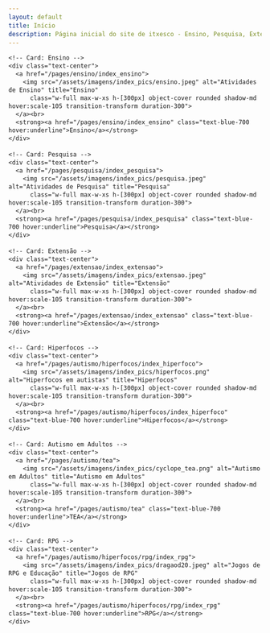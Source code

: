 ```yaml
---
layout: default
title: Início
description: Página inicial do site de itxesco - Ensino, Pesquisa, Extensão e mais.
---
```


<!-- Conteúdo principal com grid de cards -->
<main class="flex-grow">
  <div class="grid grid-cols-1 sm:grid-cols-2 md:grid-cols-3 gap-8 justify-items-center px-4 py-8">

    <!-- Card: Ensino -->
    <div class="text-center">
      <a href="/pages/ensino/index_ensino">
        <img src="/assets/imagens/index_pics/ensino.jpeg" alt="Atividades de Ensino" title="Ensino"
          class="w-full max-w-xs h-[300px] object-cover rounded shadow-md hover:scale-105 transition-transform duration-300">
      </a><br>
      <strong><a href="/pages/ensino/index_ensino" class="text-blue-700 hover:underline">Ensino</a></strong>
    </div>

    <!-- Card: Pesquisa -->
    <div class="text-center">
      <a href="/pages/pesquisa/index_pesquisa">
        <img src="/assets/imagens/index_pics/pesquisa.jpeg" alt="Atividades de Pesquisa" title="Pesquisa"
          class="w-full max-w-xs h-[300px] object-cover rounded shadow-md hover:scale-105 transition-transform duration-300">
      </a><br>
      <strong><a href="/pages/pesquisa/index_pesquisa" class="text-blue-700 hover:underline">Pesquisa</a></strong>
    </div>

    <!-- Card: Extensão -->
    <div class="text-center">
      <a href="/pages/extensao/index_extensao">
        <img src="/assets/imagens/index_pics/extensao.jpeg" alt="Atividades de Extensão" title="Extensão"
          class="w-full max-w-xs h-[300px] object-cover rounded shadow-md hover:scale-105 transition-transform duration-300">
      </a><br>
      <strong><a href="/pages/extensao/index_extensao" class="text-blue-700 hover:underline">Extensão</a></strong>
    </div>

    <!-- Card: Hiperfocos -->
    <div class="text-center">
      <a href="/pages/autismo/hiperfocos/index_hiperfoco">
        <img src="/assets/imagens/index_pics/hiperfocos.png" alt="Hiperfocos em autistas" title="Hiperfocos"
          class="w-full max-w-xs h-[300px] object-cover rounded shadow-md hover:scale-105 transition-transform duration-300">
      </a><br>
      <strong><a href="/pages/autismo/hiperfocos/index_hiperfoco" class="text-blue-700 hover:underline">Hiperfocos</a></strong>
    </div>

    <!-- Card: Autismo em Adultos -->
    <div class="text-center">
      <a href="/pages/autismo/tea">
        <img src="/assets/imagens/index_pics/cyclope_tea.png" alt="Autismo em Adultos" title="Autismo em Adultos"
          class="w-full max-w-xs h-[300px] object-cover rounded shadow-md hover:scale-105 transition-transform duration-300">
      </a><br>
      <strong><a href="/pages/autismo/tea" class="text-blue-700 hover:underline">TEA</a></strong>
    </div>

    <!-- Card: RPG -->
    <div class="text-center">
      <a href="/pages/autismo/hiperfocos/rpg/index_rpg">
        <img src="/assets/imagens/index_pics/dragaod20.jpeg" alt="Jogos de RPG e Educação" title="Jogos de RPG"
          class="w-full max-w-xs h-[300px] object-cover rounded shadow-md hover:scale-105 transition-transform duration-300">
      </a><br>
      <strong><a href="/pages/autismo/hiperfocos/rpg/index_rpg" class="text-blue-700 hover:underline">RPG</a></strong>
    </div>

  </div>
</main>
